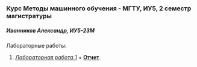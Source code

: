 ### Курс Методы машинного обучения - МГТУ, ИУ5, 2 семестр магистратуры

##### Иванников Александр, ИУ5-23М

Лабораторные работы:
1. *[Лабораторная работа 1](https://github.com/alvexs/ml_course/blob/master/lab1/Chance_of_Admit_EDA.ipynb)* + **[Отчет](https://github.com/alvexs/ml_course/blob/master/lab1/Chance_of_Admit_EDA.pdf)**.
